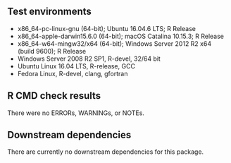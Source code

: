 ## Test environments
* x86_64-pc-linux-gnu (64-bit); Ubuntu 16.04.6 LTS; R Release
* x86_64-apple-darwin15.6.0 (64-bit); macOS Catalina 10.15.3; R Release
* x86_64-w64-mingw32/x64 (64-bit); Windows Server 2012 R2 x64 (build 9600); R Release
* Windows Server 2008 R2 SP1, R-devel, 32/64 bit
* Ubuntu Linux 16.04 LTS, R-release, GCC
* Fedora Linux, R-devel, clang, gfortran

## R CMD check results
There were no ERRORs, WARNINGs, or NOTEs.

## Downstream dependencies
There are currently no downstream dependencies for this package.
